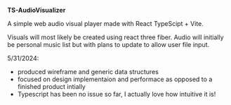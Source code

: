 **TS-AudioVisualizer**

A simple web audio visual player made with React TypeScipt + Vite.

Visuals will most likely be created using react three fiber.
Audio will initially be personal music list but with plans to update to allow user file input.

5/31/2024:

- produced wireframe and generic data structures
- focused on design implementaion and performace as opposed to a finished product intially
- Typescript has been no issue so far, I actually love how intuitive it is!
